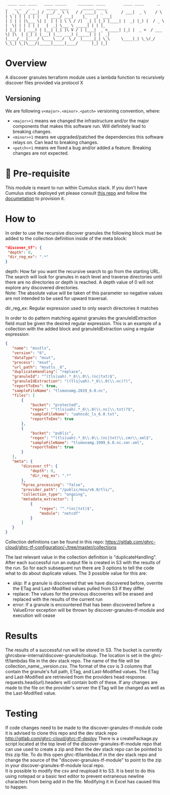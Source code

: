 ```
 ____ ___ ____   ____ _____     _______ ____        ____ ____      _    _   _ _   _ _     _____ ____      _____ _____
|  _ \_ _/ ___| / ___/ _ \ \   / / ____|  _ \      / ___|  _ \    / \  | \ | | | | | |   | ____/ ___|    |_   _|  ___|
| | | | |\___ \| |  | | | \ \ / /|  _| | |_) |____| |  _| |_) |  / _ \ |  \| | | | | |   |  _| \___ \ _____| | | |_
| |_| | | ___) | |__| |_| |\ V / | |___|  _ <_____| |_| |  _ <  / ___ \| |\  | |_| | |___| |___ ___) |_____| | |  _|
|____/___|____/ \____\___/  \_/  |_____|_| \_\     \____|_| \_\/_/   \_\_| \_|\___/|_____|_____|____/      |_| |_|
```

# Overview
A discover granules terraform module uses a lambda function to recursively discover files provided via protocol X

## Versioning
We are following `v<major>.<minor>.<patch>` versioning convention, where:
* `<major>+1` means we changed the infrastructure and/or the major components that makes this software run. Will definitely 
  lead to breaking changes.
* `<minor>+1` means we upgraded/patched the dependencies this software relays on. Can lead to breaking changes.
* `<patch>+1` means we fixed a bug and/or added a feature. Breaking changes are not expected.

# 🔨 Pre-requisite 
This module is meant to run within Cumulus stack. 
If you don't have Cumulus stack deployed yet please consult [this repo](https://github.com/nasa/cumulus) 
and follow the [documetation](https://nasa.github.io/cumulus/docs/cumulus-docs-readme) to provision it.

# How to
In order to use the recursive discover granules the following block must be added to the collection definition inside of the meta block:
```json
"discover_tf": {
 "depth": 0,
 "dir_reg_ex": ".*"
}
```  
depth: How far you want the recursive search to go from the starting URL. The search will look for granules in each level and traverse directories until there are no directories or depth is reached. A depth value of 0 will not explore any discovered directories.  
Note: The absolute value will be taken of this parameter so negative values are not intended to be used for upward traversal.

dir_reg_ex: Regular expression used to only search directories it matches

In order to do pattern matching against granules the granuleIdExtraction field must be given the desired regular expression. 
 This is an example of a collection with the added block and granuleIdExtraction using a regular expression:
 ```json
{
	"name": "msutls",
	"version": "6",
	"dataType": "msut",
	"process": "msut",
	"url_path": "msutls__6",
	"duplicateHandling": "replace",
	"granuleId": "^(tls|uah).*_6\\.0\\.(nc|txt)$",
	"granuleIdExtraction": "((tls|uah).*_6\\.0(\\.nc)?)",
	"reportToEms": true,
	"sampleFileName": "tlsmonamg.2019_6.0.nc",
	"files": [
		{
			"bucket": "protected",
			"regex": "^(tls|uah).*_6\\.0(\\.nc|\\.txt)?$",
			"sampleFileName": "uahncdc_ls_6.0.txt",
			"reportToEms": true
		},
		{
			"bucket": "public",
			"regex": "^(tls|uah).*_6\\.0\\.(nc|txt)\\.cmr\\.xml$",
			"sampleFileName": "tlsmonamg.1999_6.0.nc.cmr.xml",
			"reportToEms": true
		}
	],
	"meta": {
        "discover_tf": { 
            "depth": 0, 
            "dir_reg_ex": ".*" 
        },
		"hyrax_processing": "false",
		"provider_path": "/public/msu/v6.0/tls/",
		"collection_type": "ongoing",
		"metadata_extractor": [
			{
				"regex": "^.*(nc|txt)$",
				"module": "netcdf"
			}
		]
	}
}
```
Collection definitions can be found in this repo: https://gitlab.com/ghrc-cloud/ghrc-tf-configuration/-/tree/master/collections   

The last relevant value in the collection definition is "duplicateHandling". After each successful run an output file is created in S3 with the results of the run. So for each subsequent run there are 3 options to tell the code what to do about duplicate values. The 3 possible value for this are:
 - skip: If a granule is discovered that we have discovered before, overrite the ETag and Last-Modified values pulled from S3 if they differ
 - replace: The values for the previous discoveries will be erased and replaced with the results of the current run
 - error: If a granule is encountered that has been discovered before a ValueError exception will be thrown by discover-granules-tf-module and execution will cease

# Results
The results of a successful run will be stored in S3. The bucket is currently ghrcsbxw-internal/discover-granule/lookup. The location is set in the ghrc-tf/lambdas file in the dev stack repo. The name of the file will be collection_name__version.csv.
The format of the csv is 3 columns that contain the granule's full path, ETag, and Last-Modified values. The ETag and Last-Modified are retrievied from the providers head response. requests.head(url).headers will contain both of these. If any changes are made to the file on the provider's server the ETag will be changed as well as the Last-Modified value. 

# Testing
If code changes need to be made to the discover-granules-tf-module code it is advised to clone this repo and the dev stack repo http://gitlab.com/ghrc-cloud/ghrc-tf-deploy
There is a createPackage.py script located at the top level of the discover-granules-tf-module repo that can use used to create a zip and then the dev stack repo can be pointed to this zip file. To do this open ghrc-tf/lambdas.tf in the dev stack repo and change the source of the "discover-granules-tf-module" to point to the zip in your discover-granules-tf-module local repo.  
It is possible to modify the csv and reupload it to S3. It is best to do this using notepad or a basic text editor to prevent extraneous newline characters from being add in the file. Modifying it in Excel has caused this to happen.

